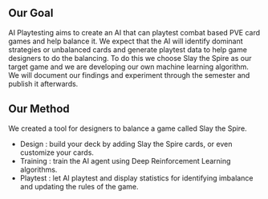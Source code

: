 ## Our Goal

AI Playtesting aims to create an AI that can playtest combat based PVE card games and help balance it. We expect that the AI will identify dominant strategies or unbalanced cards and generate playtest data to help game designers to do the balancing. To do this we choose Slay the Spire as our target game and we are developing our own machine learning algorithm. We will document our findings and experiment through the semester and publish it afterwards. 


## Our Method

We created a tool for designers to balance a game called Slay the Spire.

- Design : build your deck by adding Slay the Spire cards, or even customize your cards.
- Training : train the AI agent using Deep Reinforcement Learning algorithms.
- Playtest : let AI playtest and display statistics for identifying imbalance and updating the rules of the game.
